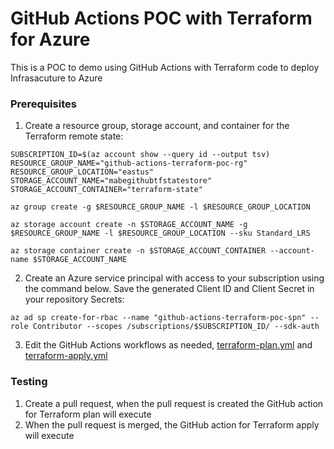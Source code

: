 # GitHub Actions POC with Terraform for Azure

This is a POC to demo using GitHub Actions with Terraform code to deploy Infrasacuture to Azure

### Prerequisites

1. Create a resource group, storage account, and container for the Terraform remote state:

````
SUBSCRIPTION_ID=$(az account show --query id --output tsv)
RESOURCE_GROUP_NAME="github-actions-terraform-poc-rg"
RESOURCE_GROUP_LOCATION="eastus"
STORAGE_ACCOUNT_NAME="mabegithubtfstatestore"
STORAGE_ACCOUNT_CONTAINER="terraform-state"

az group create -g $RESOURCE_GROUP_NAME -l $RESOURCE_GROUP_LOCATION

az storage account create -n $STORAGE_ACCOUNT_NAME -g $RESOURCE_GROUP_NAME -l $RESOURCE_GROUP_LOCATION --sku Standard_LRS

az storage container create -n $STORAGE_ACCOUNT_CONTAINER --account-name $STORAGE_ACCOUNT_NAME
````

2. Create an Azure service principal with access to your subscription using the command below. Save the generated Client ID and Client Secret in your repository Secrets:

````
az ad sp create-for-rbac --name "github-actions-terraform-poc-spn" --role Contributor --scopes /subscriptions/$SUBSCRIPTION_ID/ --sdk-auth
`````

3. Edit the GitHub Actions workflows as needed, [terraform-plan.yml](.github/workflows/terraform-plan.yml) and [terraform-apply.yml](.github/workflows/terraform-apply.yml)


### Testing
1. Create a pull request, when the pull request is created the GitHub action for Terraform plan will execute
2. When the pull request is merged, the GitHub action for Terraform apply will execute
